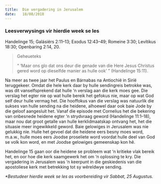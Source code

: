 ```yaml
---
title:  Die vergadering in Jerusalem
date:   18/08/2018
---
```


### Leesverwysings vir hierdie week se les
Handelinge 15; Galásiërs 2:11–13; Exodus 12:43–49; Romeine 3:30; Levítikus 18:30; Openbaring 2:14, 20.

> <p>Geheueteks</p>
> “ ‘Maar ons glo dat ons deur die genade van die Here Jesus Christus gered word op dieselfde manier as hulle ook’ ” (Handelinge 15:11).

Na meer as twee jaar het Paulus en Bárnabas na Antiochië in Sirië teruggekeer. Omdat die hele kerk daar by hulle sendingreis betrokke was, was dit vanselfsprekend dat hulle ‘n verslag aan die kerk moes gee. Die verslag het egter nie op wat hulle bereik het gefokus nie, maar op wat God self deur hulle vermag het. Die hooffokus van die verslag was natuurlik die sukses van hulle sending na die heidene, alhoewel daar ook baie Jode by die geloof aangesluit het. Vanaf die episode met Cornelius het die bekering van onbesnede heidene egter ‘n strydvraag geword (Handelinge 11:1–18), maar nou dat groot getalle van hulle kerklidmaatskap ontvang het, het die situasie meer ingewikkeld geword. Baie gelowiges in Jerusalem was nie gelukkig nie. Hulle het gevoel dat die heidene eers besny moes word, m.a.w., hulle moes eers Joodse proseliete word voordat hulle deel van God se volk kon word, en met Joodse gelowiges gemeenskap kon hê.

Handelinge 15 gaan oor die heidene se probleem wat ‘n kritieke vlak bereik het, en oor hoe die kerk saamgewerk het om ‘n oplossing te kry. Die vergadering in Jerusalem was ‘n keerpunt in die geskiedenis van die apostoliese kerk met betrekking tot sy wêreldwye sending.

_*Bestudeer hierdie week se les as voorbereiding vir Sabbat, 25 Augustus._